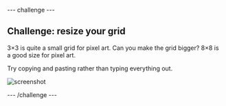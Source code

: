 --- challenge ---

## Challenge: resize your grid

3×3 is quite a small grid for pixel art. Can you make the grid bigger? 8×8 is a good size for pixel art.

Try copying and pasting rather than typing everything out.

![screenshot](images/pixel-art-grid-8.png)

--- /challenge ---
